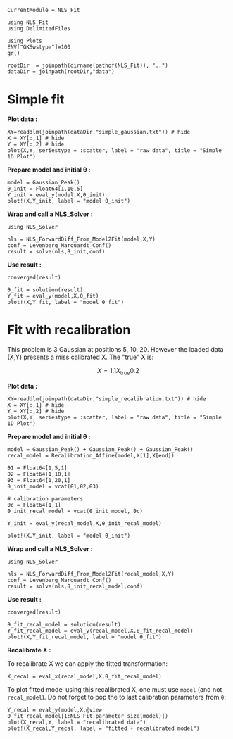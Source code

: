  ```@meta
CurrentModule = NLS_Fit
```

```@setup session
using NLS_Fit
using DelimitedFiles

using Plots
ENV["GKSwstype"]=100
gr()

rootDir  = joinpath(dirname(pathof(NLS_Fit)), "..")
dataDir = joinpath(rootDir,"data")
```

# Simple fit

**Plot data :**

```@example session
XY=readdlm(joinpath(dataDir,"simple_gaussian.txt")) # hide
X = XY[:,1] # hide
Y = XY[:,2] # hide
plot(X,Y, seriestype = :scatter, label = "raw data", title = "Simple 1D Plot")
```

**Prepare model and initial θ :**

```@example session
model = Gaussian_Peak()
θ_init = Float64[1,10,5]
Y_init = eval_y(model,X,θ_init)
plot!(X,Y_init, label = "model θ_init")
```

**Wrap and call a NLS_Solver :**

```@example session
using NLS_Solver

nls = NLS_ForwardDiff_From_Model2Fit(model,X,Y)
conf = Levenberg_Marquardt_Conf()
result = solve(nls,θ_init,conf)
```

**Use result :**

```@example session
converged(result)
```

```@example session
θ_fit = solution(result)
Y_fit = eval_y(model,X,θ_fit)
plot!(X,Y_fit, label = "model θ_fit")
```

# Fit with recalibration

This problem is 3 Gaussian at positions 5, 10, 20. However the loaded data (X,Y) presents a miss calibrated X. The "true" X is:
```math
X = 1.1 X_\text{true} 0.2
```

**Plot data :**

```@example session
XY=readdlm(joinpath(dataDir,"simple_recalibration.txt")) # hide
X = XY[:,1] # hide
Y = XY[:,2] # hide
plot(X,Y, seriestype = :scatter, label = "raw data", title = "Simple 1D Plot")
```


**Prepare model and initial θ :**

```@example session
model = Gaussian_Peak() + Gaussian_Peak() + Gaussian_Peak()
recal_model = Recalibration_Affine(model,X[1],X[end])

θ1 = Float64[1,5,1]
θ2 = Float64[1,10,1]
θ3 = Float64[1,20,1]
θ_init_model = vcat(θ1,θ2,θ3)

# calibration parameters
θc = Float64[1,1]
θ_init_recal_model = vcat(θ_init_model, θc)

Y_init = eval_y(recal_model,X,θ_init_recal_model)

plot!(X,Y_init, label = "model θ_init")
```

**Wrap and call a NLS_Solver :**

```@example session
using NLS_Solver

nls = NLS_ForwardDiff_From_Model2Fit(recal_model,X,Y)
conf = Levenberg_Marquardt_Conf()
result = solve(nls,θ_init_recal_model,conf)
```

**Use result :**

```@example session
converged(result)
```

```@example session
θ_fit_recal_model = solution(result)
Y_fit_recal_model = eval_y(recal_model,X,θ_fit_recal_model)
plot!(X,Y_fit_recal_model, label = "model θ_fit")
```

**Recalibrate X :**

To recalibrate X we can apply the fitted transformation:

```@example session
X_recal = eval_x(recal_model,X,θ_fit_recal_model)
```

To plot fitted model using this recalibrated X, one must use `model`
(and not `recal_model`). Do not forget to pop the to last calibration
parameters from `θ`:

```@example session
Y_recal = eval_y(model,X,@view θ_fit_recal_model[1:NLS_Fit.parameter_size(model)])
plot(X_recal,Y, label = "recalibrated data")
plot!(X_recal,Y_recal, label = "fitted + recalibrated model")
```
